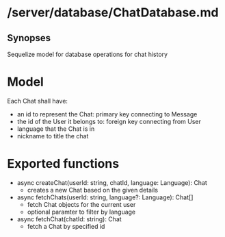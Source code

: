 # /server/database/ChatDatabase.md

## Synopses
Sequelize model for database operations for chat history

# Model
Each Chat shall have:
- an id to represent the Chat: primary key connecting to Message
- the id of the User it belongs to: foreign key connecting from User
- language that the Chat is in
- nickname to title the chat

# Exported functions
- async createChat(userId: string, chatId, language: Language): Chat
  - creates a new Chat based on the given details
- async fetchChats(userId: string, language?: Language): Chat[]
  - fetch Chat objects for the current user
  - optional paramter to filter by language
- async fetchChat(chatId: string): Chat
  - fetch a Chat by specified id